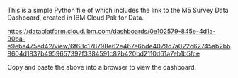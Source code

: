 This is a simple Python file of which includes the link to the M5 Survey Data Dashboard, created in IBM Cloud Pak for Data. 

https://dataplatform.cloud.ibm.com/dashboards/0e102579-845e-4d1a-90ba-e9eba475ed42/view/6f68c178798e62e467e6bde4079d7a022c62745ab2bb8604d1837b4959657397f3384591c82b420bd2110d61a7eb1b5fce

Copy and paste the above into a browser to view the dashboard. 


